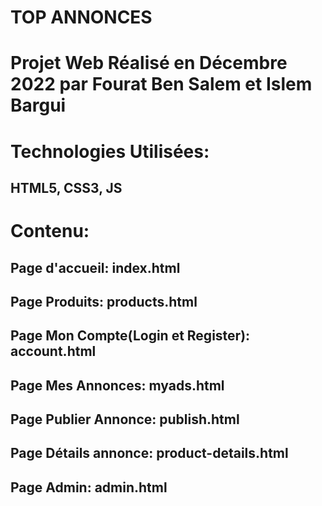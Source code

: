 # TOP ANNONCES
# Projet Web Réalisé en Décembre 2022 par Fourat Ben Salem et Islem Bargui

# Technologies Utilisées:

## HTML5, CSS3, JS

# Contenu:

## Page d'accueil:  index.html

## Page Produits:   products.html

## Page Mon Compte(Login et Register):  account.html

## Page Mes Annonces:   myads.html

## Page Publier Annonce:    publish.html

## Page Détails annonce:    product-details.html

## Page Admin:  admin.html

